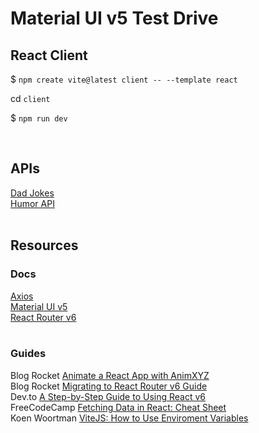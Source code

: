 # Material UI v5 Test Drive

## React Client

<p>$ <code>npm create vite@latest client -- --template react</code></p>
<p>cd <code>client</code></p>
<p>$ <code>npm run dev</code></p>
<br>

## APIs

[Dad Jokes](https://dadjokes.io/)<br>
[Humor API](https://humorapi.com)<br>
<br>

## Resources

### Docs

[Axios](https://axios-http.com/)<br>
[Material UI v5](https://mui.com)<br>
[React Router v6](https://reactrouter.com)<br>
<br>

### Guides

Blog Rocket [Animate a React App with AnimXYZ](https://blog.logrocket.com/animate-react-app-animxyz/)<br>
Blog Rocket [Migrating to React Router v6 Guide](https://blog.logrocket.com/migrating-react-router-v6-guide/)<br>
Dev.to [A Step-by-Step Guide to Using React v6](https://dev.to/franciscomendes10866/how-to-use-react-router-v6-2bce)<br>
FreeCodeCamp [Fetching Data in React: Cheat Sheet](https://www.freecodecamp.org/news/fetch-data-react/)<br>
Koen Woortman [ViteJS: How to Use Enviroment Variables](https://koenwoortman.com/vitejs-how-to-use-environment-variables/)<br>
<br>
